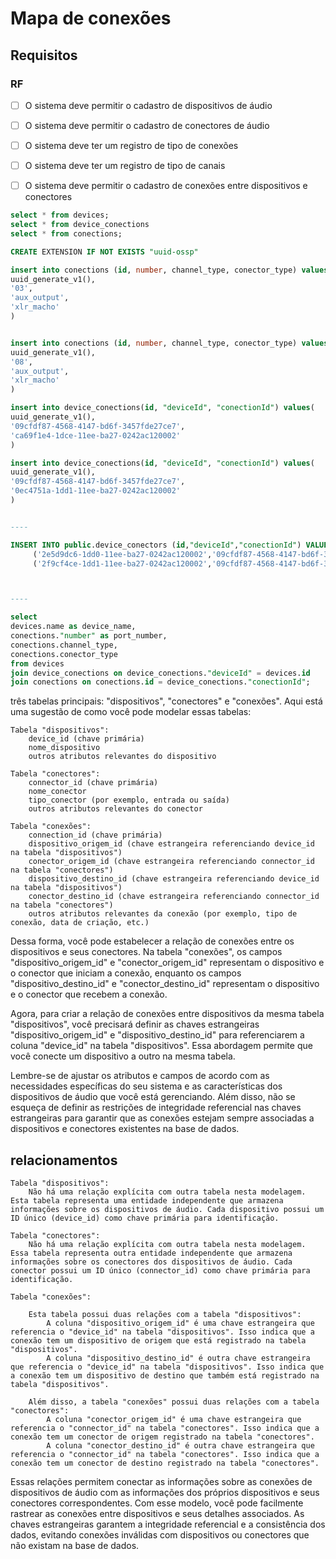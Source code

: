 

# Mapa de conexões

## Requisitos


### RF

- [ ] O sistema deve permitir o cadastro de dispositivos de áudio
- [ ] O sistema deve permitir o cadastro de conectores de áudio
- [ ] O sistema deve ter um registro de tipo de conexões
- [ ] O sistema deve ter um registro de tipo de canais
- [ ] O sistema deve permitir o cadastro de conexões entre dispositivos e conectores


```sql
select * from devices;
select * from device_conections
select * from conections;

CREATE EXTENSION IF NOT EXISTS "uuid-ossp"

insert into conections (id, number, channel_type, conector_type) values(
uuid_generate_v1(),
'03',
'aux_output',
'xlr_macho'
)


insert into conections (id, number, channel_type, conector_type) values(
uuid_generate_v1(),
'08',
'aux_output',
'xlr_macho'
)

insert into device_conections(id, "deviceId", "conectionId") values(
uuid_generate_v1(),
'09cfdf87-4568-4147-bd6f-3457fde27ce7',
'ca69f1e4-1dce-11ee-ba27-0242ac120002'
)

insert into device_conections(id, "deviceId", "conectionId") values(
uuid_generate_v1(),
'09cfdf87-4568-4147-bd6f-3457fde27ce7',
'0ec4751a-1dd1-11ee-ba27-0242ac120002'
)


----

INSERT INTO public.device_conectors (id,"deviceId","conectionId") VALUES
	 ('2e5d9dc6-1dd0-11ee-ba27-0242ac120002','09cfdf87-4568-4147-bd6f-3457fde27ce7','ca69f1e4-1dce-11ee-ba27-0242ac120002'),
	 ('2f9cf4ce-1dd1-11ee-ba27-0242ac120002','09cfdf87-4568-4147-bd6f-3457fde27ce7','0ec4751a-1dd1-11ee-ba27-0242ac120002');



----

select
devices.name as device_name,
conections."number" as port_number,
conections.channel_type,
conections.conector_type 
from devices
join device_conections on device_conections."deviceId" = devices.id 
join conections on conections.id = device_conections."conectionId";
```



 três tabelas principais: "dispositivos", "conectores" e "conexões". Aqui está uma sugestão de como você pode modelar essas tabelas:

    Tabela "dispositivos":
        device_id (chave primária)
        nome_dispositivo
        outros atributos relevantes do dispositivo

    Tabela "conectores":
        connector_id (chave primária)
        nome_conector
        tipo_conector (por exemplo, entrada ou saída)
        outros atributos relevantes do conector

    Tabela "conexões":
        connection_id (chave primária)
        dispositivo_origem_id (chave estrangeira referenciando device_id na tabela "dispositivos")
        conector_origem_id (chave estrangeira referenciando connector_id na tabela "conectores")
        dispositivo_destino_id (chave estrangeira referenciando device_id na tabela "dispositivos")
        conector_destino_id (chave estrangeira referenciando connector_id na tabela "conectores")
        outros atributos relevantes da conexão (por exemplo, tipo de conexão, data de criação, etc.)

Dessa forma, você pode estabelecer a relação de conexões entre os dispositivos e seus conectores. Na tabela "conexões", os campos "dispositivo_origem_id" e "conector_origem_id" representam o dispositivo e o conector que iniciam a conexão, enquanto os campos "dispositivo_destino_id" e "conector_destino_id" representam o dispositivo e o conector que recebem a conexão.

Agora, para criar a relação de conexões entre dispositivos da mesma tabela "dispositivos", você precisará definir as chaves estrangeiras "dispositivo_origem_id" e "dispositivo_destino_id" para referenciarem a coluna "device_id" na tabela "dispositivos". Essa abordagem permite que você conecte um dispositivo a outro na mesma tabela.

Lembre-se de ajustar os atributos e campos de acordo com as necessidades específicas do seu sistema e as características dos dispositivos de áudio que você está gerenciando. Além disso, não se esqueça de definir as restrições de integridade referencial nas chaves estrangeiras para garantir que as conexões estejam sempre associadas a dispositivos e conectores existentes na base de dados.

## relacionamentos

    Tabela "dispositivos":
        Não há uma relação explícita com outra tabela nesta modelagem. Esta tabela representa uma entidade independente que armazena informações sobre os dispositivos de áudio. Cada dispositivo possui um ID único (device_id) como chave primária para identificação.

    Tabela "conectores":
        Não há uma relação explícita com outra tabela nesta modelagem. Essa tabela representa outra entidade independente que armazena informações sobre os conectores dos dispositivos de áudio. Cada conector possui um ID único (connector_id) como chave primária para identificação.

    Tabela "conexões":

        Esta tabela possui duas relações com a tabela "dispositivos":
            A coluna "dispositivo_origem_id" é uma chave estrangeira que referencia o "device_id" na tabela "dispositivos". Isso indica que a conexão tem um dispositivo de origem que está registrado na tabela "dispositivos".
            A coluna "dispositivo_destino_id" é outra chave estrangeira que referencia o "device_id" na tabela "dispositivos". Isso indica que a conexão tem um dispositivo de destino que também está registrado na tabela "dispositivos".

        Além disso, a tabela "conexões" possui duas relações com a tabela "conectores":
            A coluna "conector_origem_id" é uma chave estrangeira que referencia o "connector_id" na tabela "conectores". Isso indica que a conexão tem um conector de origem registrado na tabela "conectores".
            A coluna "conector_destino_id" é outra chave estrangeira que referencia o "connector_id" na tabela "conectores". Isso indica que a conexão tem um conector de destino registrado na tabela "conectores".

Essas relações permitem conectar as informações sobre as conexões de dispositivos de áudio com as informações dos próprios dispositivos e seus conectores correspondentes. Com esse modelo, você pode facilmente rastrear as conexões entre dispositivos e seus detalhes associados. As chaves estrangeiras garantem a integridade referencial e a consistência dos dados, evitando conexões inválidas com dispositivos ou conectores que não existam na base de dados.
